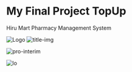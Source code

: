# My Final Project TopUp
Hiru Mart Pharmacy Management System

![Logo](https://user-images.githubusercontent.com/74712552/207937131-1b46a3cc-25b1-448d-b7be-aaadde726ccd.png)
![title-img](https://user-images.githubusercontent.com/74712552/207937148-2a6c02d9-3346-43b0-b402-a274274331d5.png)

![pro-interim](https://user-images.githubusercontent.com/74712552/208239576-5bfeed6e-4468-4b88-9973-10c56f2137a4.png)

![lo](https://user-images.githubusercontent.com/74712552/208239599-bc86289d-cbbc-4535-ba12-f9db08dfb127.png)
